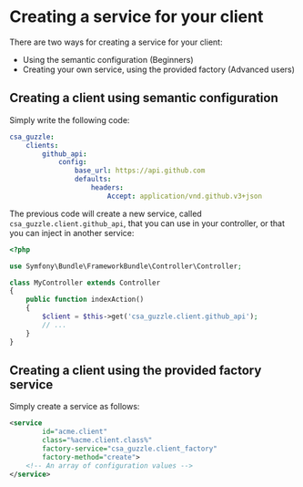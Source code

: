 Creating a service for your client
==================================

There are two ways for creating a service for your client:

* Using the semantic configuration (Beginners)
* Creating your own service, using the provided factory (Advanced users)

Creating a client using semantic configuration
----------------------------------------------

Simply write the following code:

```yml
csa_guzzle:
    clients:
        github_api:
            config:
                base_url: https://api.github.com
                defaults:
                    headers:
                        Accept: application/vnd.github.v3+json
```

The previous code will create a new service, called `csa_guzzle.client.github_api`, that you can use in your controller, or that you can inject in another service:

```php
<?php

use Symfony\Bundle\FrameworkBundle\Controller\Controller;

class MyController extends Controller
{
    public function indexAction()
    {
        $client = $this->get('csa_guzzle.client.github_api');
        // ...
    }
}
```

Creating a client using the provided factory service
----------------------------------------------------

Simply create a service as follows:

```xml
<service
        id="acme.client"
        class="%acme.client.class%"
        factory-service="csa_guzzle.client_factory"
        factory-method="create">
    <!-- An array of configuration values -->
</service>
```
